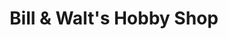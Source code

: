 ---
title: "Bill & Walt's Hobby Shop"
url: /pittsburgh/bill-and-walts-hobby-shop/
shop: collector
---